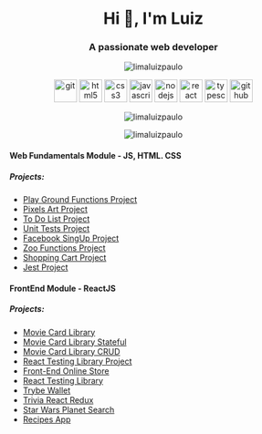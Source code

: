 <h1 align="center">Hi 👋, I'm Luiz</h1>
<h3 align="center">A passionate web developer</h3>

<p align="center"> <img src="https://komarev.com/ghpvc/?username=limaluizpaulo" alt="limaluizpaulo" /> </p>

<p align="center">
  <img src="https://www.vectorlogo.zone/logos/git-scm/git-scm-icon.svg" alt="git" height="40"/>
  <img src="https://ik.imagekit.io/joaonasc/GitHub/assets/tech-logos/html5_uTMKXvufNb.png" alt="html5" height="40"/>
  <img src="https://ik.imagekit.io/joaonasc/GitHub/assets/tech-logos/css3_VgbzSiOrr7.png" alt="css3" height="40"/>
  <img src="https://ik.imagekit.io/joaonasc/GitHub/assets/tech-logos/javascript_FxaldcpSw.png" alt="javascript" height="40"/>
  <img src="https://ik.imagekit.io/joaonasc/GitHub/assets/tech-logos/nodejs_Y2TSm6B_DN.png" alt="nodejs" height="40"/>
  <img src="https://ik.imagekit.io/joaonasc/GitHub/assets/tech-logos/reactjs_j5WbdQuuJ.png" alt="react" height="40"/>
  <img src="https://ik.imagekit.io/joaonasc/GitHub/assets/tech-logos/typescript_jx2QG0P-U0.png" alt="typescript" height="40"/>
  <img src="https://ik.imagekit.io/joaonasc/GitHub/assets/tech-logos/github_CEhhSRJdrr.png" alt="github" height="40"/>
</p>
<p align="center"><img align="center" src="https://github-readme-stats.vercel.app/api/top-langs/?username=limaluizpaulo&layout=compact&hide=html" alt="limaluizpaulo" /></p>

<p align="center"><img align="center" src="https://github-readme-stats.vercel.app/api?username=limaluizpaulo&show_icons=true&hide=issues,contribs" alt="limaluizpaulo" /></p>

<h4> Web Fundamentals Module - JS, HTML. CSS</h4>
<h5>Projects:</h5>


 * <a href="https://github.com/tryber/sd-010-b-project-playground-functions/pull/46">Play Ground Functions Project </a>
 *  <a href="https://github.com/tryber/sd-010-b-project-pixels-art/pull/66">Pixels Art Project </a>
 * <a href="https://github.com/tryber/sd-010-b-project-todo-list/pull/3">To Do List Project </a>
* <a href="https://github.com/tryber/sd-010-b-project-js-unit-tests/pull/123"> Unit Tests Project </a>
* <a href="https://github.com/tryber/sd-010-b-project-facebook-signup/pull/114">Facebook SingUp Project </a>
* <a href="https://github.com/tryber/sd-010-b-project-zoo-functions/pull/119">Zoo Functions Project </a>
*  <a href="https://github.com/tryber/sd-010-b-project-shopping-cart/pull/92">Shopping Cart Project </a>
* <a href="https://github.com/tryber/sd-010-b-project-jest/pull/122">Jest Project </a>
 
<h4>FrontEnd Module - ReactJS </h4>
<h5>Projects:</h5>

* <a href="https://github.com/tryber/sd-010-b-project-movie-cards-library/pull/2">Movie Card Library</a>
* <a href="https://github.com/tryber/sd-010-b-project-movie-cards-library-stateful/pull/25">Movie Card Library Stateful</a>
* <a href="https://github.com/tryber/sd-010-b-project-movie-card-library-crud/pull/93">Movie Card Library CRUD</a>
* <a href="https://github.com/tryber/sd-010-b-project-react-testing-library/pull/117">React Testing Library Project</a>
* <a href="https://github.com/tryber/sd-010-b-project-frontend-online-store/pull/15">Front-End Online Store</a>
* <a href="https://github.com/tryber/sd-010-b-project-react-testing-library/pull/117">React Testing Library</a>
* <a href="https://github.com/tryber/sd-010-b-project-trybewallet/pull/131">Trybe Wallet</a>
* <a href="https://github.com/tryber/sd-010-b-project-trivia-react-redux/pull/102">Trivia React Redux</a>
* <a href="https://github.com/tryber/sd-010-b-project-starwars-planets-search/pull/111">Star Wars Planet Search</a>
* <a href="https://github.com/tryber/sd-010-b-project-recipes-app/pull/24">Recipes App</a>


